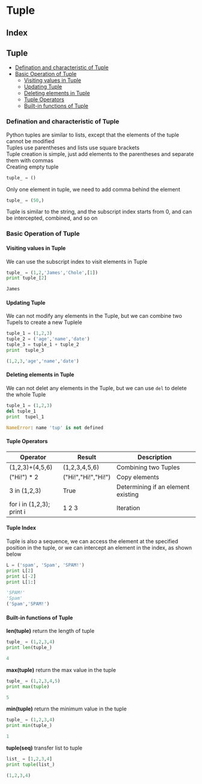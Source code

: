 Tuple
===

Index
---

## Tuple
* [Defination and characteristic of Tuple](#defination-and-characteristic-of-tuple)
* [Basic Operation of Tuple](#basic-operation-of-tuple)
    * [Visiting values in Tuple](#visiting-values-in-tuple)
    * [Updating Tuple](#updating-tuple)
    * [Deleting elements in Tuple](#deleting-elements-in-tuple)
    * [Tuple Operators](#tuple-operators)
    * [Built-in functions of Tuple](#builtin-functions-of-tuple)

### Defination and characteristic of Tuple
Python tuples are similar to lists, except that the elements of the tuple cannot be modified</br>
Tuples use parentheses and lists use square brackets</br>
Tuple creation is simple, just add elements to the parentheses and separate them with commas</br>
Creating empty tuple
```python
tuple_ = ()
```
Only one element in tuple, we need to add comma behind the element
```python
tuple_ = (50,)
```
Tuple is similar to the string, and the subscript index starts from 0, and can be intercepted, combined, and so on
### Basic Operation of Tuple
#### Visiting values in Tuple
We can use the subscript index to visit elements in Tuple
```python
tuple_ = (1,2,'James','Chole',[1])
print tuple_[2]

James
```
#### Updating Tuple
We can not modify any elements in the Tuple, but we can combine two Tupels to create a new Tuplele
```python
tuple_1 = (1,2,3)
tuple_2 = ('age','name','date')
tuple_3 = tuple_1 + tuple_2
print  tuple_3

(1,2,3,'age','name','date')
```
#### Deleting elements in Tuple
We can not delet any elements in the Tuple, but we can use `del` to delete the whole Tuple
```python
tuple_1 = (1,2,3)
del tuple_1
print  tupel_1

NameError: name 'tup' is not defined
```

#### Tuple Operators
|Operator   |Result     |Description      |
|----       |----       |----             |
|(1,2,3)+(4,5,6)          |(1,2,3,4,5,6)      |Combining two Tuples |
|("Hi!") * 2              |("Hi!","Hi!","Hi!")|Copy elements|
|3 in (1,2,3)             |True               |Determining if an element existing|
|for i in (1,2,3); print i|1 2 3              |Iteration|

#### Tuple Index
Tuple is also a sequence, we can access the element at the specified position in the tuple, or we can intercept an element in the index, as shown below
```python
L = ('spam', 'Spam', 'SPAM!')
print L[2]
print L[-2]
print L[1:]

'SPAM!'
'Spam'
('Spam','SPAM!')
```

#### Built-in functions of Tuple
**len(tuple)** return the length of tuple
```python
tuple_ = (1,2,3,4)
print len(tuple_)

4
```
**max(tuple)** return the max value in the tuple
```python
tuple_ = (1,2,3,4,5)
print max(tuple)

5
```
**min(tuple)** return the minimum value in the tuple
```python
tuple_ = (1,2,3,4)
print min(tuple_)

1
```
**tuple(seq)** transfer list to tuple
```python
list_ = [1,2,3,4]
print tuple(list_)

(1,2,3,4)
```

